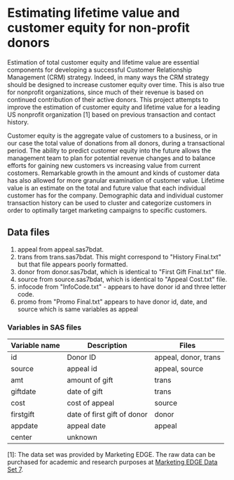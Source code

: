 # Estimating lifetime value and customer equity for non-profit donors

Estimation of total customer equity and lifetime value are essential components for developing a successful Customer Relationship Management (CRM) strategy. Indeed, in many ways the CRM strategy should be designed to increase customer equity over time.  This is also true for nonprofit organizations, since much of their revenue is based on continued contribution of their active donors. This project attempts to improve the estimation of customer equity and lifetime value for a leading US nonprofit organization [1] based on previous transaction and contact history. 

Customer equity is the aggregate value of customers to a business, or in our case the total value of donations from all donors, during a transactional period. The ability to predict customer equity into the future allows the management team to plan for potential revenue changes and to balance efforts for gaining new customers vs increasing value from current costomers. Remarkable growth in the amount and kinds of customer data has also allowed for more granular examination of customer value. Lifetime value is an estimate on the total and future value that each individual customer has for the company. Demographic data and individual customer transaction history can be used to cluster and categorize customers in order to optimally target marketing campaigns to specific customers. 


## Data files

1. appeal from appeal.sas7bdat. 
2. trans from trans.sas7bdat.  This might correspond to "History Final.txt" but that file appears poorly formatted. 
3. donor from donor.sas7bdat, which is identical to "First Gift Final.txt" file. 
4. source from source.sas7bdat, which is identical to "Appeal Cost.txt" file. 
5. infocode from "InfoCode.txt" - appears to have donor id and three letter code. 
6. promo from "Promo Final.txt" appears to have donor id, date, and source which is same variables as appeal

### Variables in SAS files

| Variable name | Description | Files
|---------------|------------------------|----------------|
| id | Donor ID | appeal, donor, trans |
| source | appeal id | appeal, source|
| amt | amount of gift | trans |
| giftdate | date of gift | trans |
| cost | cost of appeal | source |
| firstgift | date of first gift of donor | donor |
| appdate | appeal date | appeal |
| center | unknown | 




[1]: The data set was provided by Marketing EDGE. The raw data can be purchased for academic and research purposes at [Marketing EDGE Data Set 7](http://www.marketingedge.org/marketing-programs/data-set-library). 